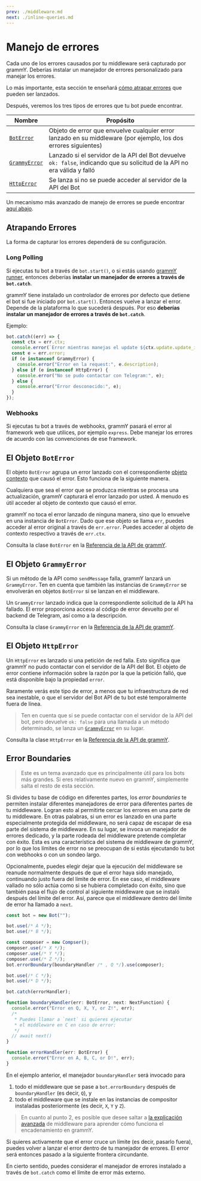 ```yaml
---
prev: ./middleware.md
next: ./inline-queries.md
---
```


# Manejo de errores

Cada uno de los errores causados por tu middleware será capturado por grammY.
Deberías instalar un manejador de errores personalizado para manejar los errores.

Lo más importante, esta sección te enseñará [cómo atrapar errores](#catching-errors) que pueden ser lanzados.

Después, veremos los tres tipos de errores que tu bot puede encontrar.

| Nombre                                     | Propósito                                                                                                   |
| ---------------------------------------- | --------------------------------------------------------------------------------------------------------- |
| [`BotError`](#the-boterror-object)       | Objeto de error que envuelve cualquier error lanzado en su middleware (por ejemplo, los dos errores siguientes)           |
| [`GrammyError`](#the-grammyerror-object) | Lanzado si el servidor de la API del Bot devuelve `ok: false`, indicando que su solicitud de la API no era válida y falló |
| [`HttpError`](#the-httperror-object)     | Se lanza si no se puede acceder al servidor de la API del Bot                                                         |

Un mecanismo más avanzado de manejo de errores se puede encontrar [aquí abajo](#error-boundaries).

## Atrapando Errores

La forma de capturar los errores dependerá de su configuración.

### Long Polling

Si ejecutas tu bot a través de `bot.start()`, o si estás usando [grammY runner](/plugins/runner.md), entonces deberías **instalar un manejador de errores a través de `bot.catch`**.

grammY tiene instalado un controlador de errores por defecto que detiene el bot si fue iniciado por `bot.start()`.
Entonces vuelve a lanzar el error.
Depende de la plataforma lo que sucederá después.
Por eso **deberías instalar un manejador de errores a través de `bot.catch`**.

Ejemplo:

```ts
bot.catch((err) => {
  const ctx = err.ctx;
  console.error(`Error mientras manejas el update ${ctx.update.update_id}:`);
  const e = err.error;
  if (e instanceof GrammyError) {
    console.error("Error en la request:", e.description);
  } else if (e instanceof HttpError) {
    console.error("No se pudo contactar con Telegram:", e);
  } else {
    console.error("Error desconocido:", e);
  }
});
```

### Webhooks

Si ejecutas tu bot a través de webhooks, grammY pasará el error al framework web que utilices, por ejemplo `express`.
Debe manejar los errores de acuerdo con las convenciones de ese framework.

## El Objeto `BotError`

El objeto `BotError` agrupa un error lanzado con el correspondiente [objeto contexto](/guía/contexto.md) que causó el error.
Esto funciona de la siguiente manera.

Cualquiera que sea el error que se produzca mientras se procesa una actualización, grammY capturará el error lanzado por usted.
A menudo es útil acceder al objeto de contexto que causó el error.

grammY no toca el error lanzado de ninguna manera, sino que lo envuelve en una instancia de `BotError`.
Dado que ese objeto se llama `err`, puedes acceder al error original a través de `err.error`.
Puedes acceder al objeto de contexto respectivo a través de `err.ctx`.

Consulta la clase `BotError` en la [Referencia de la API de grammY](https://doc.deno.land/https://deno.land/x/grammy/mod.ts/~/BotError).

## El Objeto `GrammyError`

Si un método de la API como `sendMessage` falla, grammY lanzará un `GrammyError`.
Ten en cuenta que también las instancias de `GrammyError` se envolverán en objetos `BotError` si se lanzan en el middleware.

Un `GrammyError` lanzado indica que la correspondiente solicitud de la API ha fallado.
El error proporciona acceso al código de error devuelto por el backend de Telegram, así como a la descripción.

Consulta la clase `GrammyError` en la [Referencia de la API de grammY](https://doc.deno.land/https://deno.land/x/grammy/mod.ts/~/GrammyError).

## El Objeto `HttpError`

Un `HttpError` es lanzado si una petición de red falla.
Esto significa que grammY no pudo contactar con el servidor de la API del Bot.
El objeto de error contiene información sobre la razón por la que la petición falló, que está disponible bajo la propiedad `error`.

Raramente verás este tipo de error, a menos que tu infraestructura de red sea inestable, o que el servidor del Bot API de tu bot esté temporalmente fuera de línea.

> Ten en cuenta que si se puede contactar con el servidor de la API del bot, pero devuelve `ok: false` para una llamada a un método determinado, se lanza un [`GrammyError`](/guide/errors.md#the-grammyerror-object) en su lugar.

Consulta la clase `HttpError` en la [Referencia de la API de grammY](https://doc.deno.land/https://deno.land/x/grammy/mod.ts/~/HttpError).

## Error Boundaries

> Este es un tema avanzado que es principalmente útil para los bots más grandes.
> Si eres relativamente nuevo en grammY, simplemente salta el resto de esta sección.

Si divides tu base de código en diferentes partes, los _error boundaries_ te permiten instalar diferentes manejadores de error para diferentes partes de tu middleware.
Logran esto al permitirte cercar los errores en una parte de tu middleware.
En otras palabras, si un error es lanzado en una parte especialmente protegida del middleware, no será capaz de escapar de esa parte del sistema de middleware.
En su lugar, se invoca un manejador de errores dedicado, y la parte rodeada del middleware pretende completar con éxito.
Esta es una característica del sistema de middleware de grammY, por lo que los límites de error no se preocupan de si estás ejecutando tu bot con webhooks o con un sondeo largo.

Opcionalmente, puedes elegir dejar que la ejecución del middleware se reanude normalmente después de que el error haya sido manejado, continuando justo fuera del límite de error.
En ese caso, el middleware vallado no sólo actúa como si se hubiera completado con éxito, sino que también pasa el flujo de control al siguiente middleware que se instaló después del límite del error.
Así, parece que el middleware dentro del límite de error ha llamado a `next`.

```ts
const bot = new Bot("");

bot.use(/* A */);
bot.use(/* B */);

const composer = new Compser();
composer.use(/* X */);
composer.use(/* Y */);
composer.use(/* Z */);
bot.errorBoundary(boundaryHandler /* , Q */).use(composer);

bot.use(/* C */);
bot.use(/* D */);

bot.catch(errorHandler);

function boundaryHandler(err: BotError, next: NextFunction) {
  console.error("Error en Q, X, Y, or Z!", err);
  /*
   * Puedes llamar a `next` si quieres ejecutar
   * el middleware en C en caso de error:
   */
  // await next()
}

function errorHandler(err: BotError) {
  console.error("Error en A, B, C, or D!", err);
}
```

En el ejemplo anterior, el manejador `boundaryHandler` será invocado para

1. todo el middleware que se pase a `bot.errorBoundary` después de `boundaryHandler` (es decir, `Q`), y
2. todo el middleware que se instale en las instancias de compositor instaladas posteriormente (es decir, `X`, `Y` y `Z`).

> En cuanto al punto 2, es posible que desee saltar a [la explicación avanzada](/advanced/middleware.md) de middleware para aprender cómo funciona el encadenamiento en grammY.

Si quieres activamente que el error cruce un límite (es decir, pasarlo fuera), puedes volver a lanzar el error dentro de tu manejador de errores.
El error será entonces pasado a la siguiente frontera circundante.

En cierto sentido, puedes considerar el manejador de errores instalado a través de `bot.catch` como el límite de error más externo.
